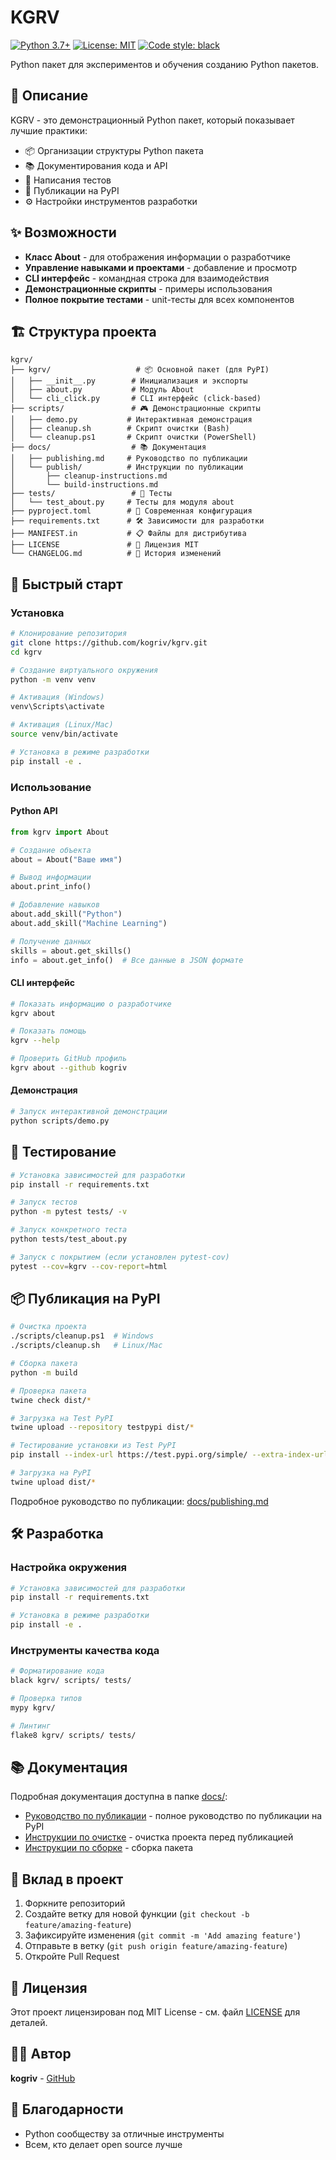 # KGRV

[![Python 3.7+](https://img.shields.io/badge/python-3.7+-blue.svg)](https://www.python.org/downloads/)
[![License: MIT](https://img.shields.io/badge/License-MIT-yellow.svg)](https://opensource.org/licenses/MIT)
[![Code style: black](https://img.shields.io/badge/code%20style-black-000000.svg)](https://github.com/psf/black)

Python пакет для экспериментов и обучения созданию Python пакетов.

## 🎯 Описание

KGRV - это демонстрационный Python пакет, который показывает лучшие практики:
- 📦 Организации структуры Python пакета
- 📚 Документирования кода и API
- 🧪 Написания тестов
- 🚀 Публикации на PyPI
- ⚙️ Настройки инструментов разработки

## ✨ Возможности

- **Класс About** - для отображения информации о разработчике
- **Управление навыками и проектами** - добавление и просмотр
- **CLI интерфейс** - командная строка для взаимодействия
- **Демонстрационные скрипты** - примеры использования
- **Полное покрытие тестами** - unit-тесты для всех компонентов

## 🏗️ Структура проекта

```
kgrv/
├── kgrv/                   # 📦 Основной пакет (для PyPI)
│   ├── __init__.py        # Инициализация и экспорты
│   ├── about.py           # Модуль About
│   └── cli_click.py       # CLI интерфейс (click-based)
├── scripts/               # 🎮 Демонстрационные скрипты
│   ├── demo.py           # Интерактивная демонстрация
│   ├── cleanup.sh        # Скрипт очистки (Bash)
│   └── cleanup.ps1       # Скрипт очистки (PowerShell)
├── docs/                  # 📚 Документация
│   ├── publishing.md     # Руководство по публикации
│   └── publish/          # Инструкции по публикации
│       ├── cleanup-instructions.md
│       └── build-instructions.md
├── tests/                 # 🧪 Тесты
│   └── test_about.py     # Тесты для модуля about
├── pyproject.toml        # 🔧 Современная конфигурация
├── requirements.txt      # 🛠️ Зависимости для разработки
├── MANIFEST.in           # 📋 Файлы для дистрибутива
├── LICENSE               # 📄 Лицензия MIT
└── CHANGELOG.md          # 📝 История изменений
```

## 🚀 Быстрый старт

### Установка

```bash
# Клонирование репозитория
git clone https://github.com/kogriv/kgrv.git
cd kgrv

# Создание виртуального окружения
python -m venv venv

# Активация (Windows)
venv\Scripts\activate

# Активация (Linux/Mac)
source venv/bin/activate

# Установка в режиме разработки
pip install -e .
```

### Использование

#### Python API

```python
from kgrv import About

# Создание объекта
about = About("Ваше имя")

# Вывод информации
about.print_info()

# Добавление навыков
about.add_skill("Python")
about.add_skill("Machine Learning")

# Получение данных
skills = about.get_skills()
info = about.get_info()  # Все данные в JSON формате
```

#### CLI интерфейс

```bash
# Показать информацию о разработчике
kgrv about

# Показать помощь
kgrv --help

# Проверить GitHub профиль
kgrv about --github kogriv
```

#### Демонстрация

```bash
# Запуск интерактивной демонстрации
python scripts/demo.py
```

## 🧪 Тестирование

```bash
# Установка зависимостей для разработки
pip install -r requirements.txt

# Запуск тестов
python -m pytest tests/ -v

# Запуск конкретного теста
python tests/test_about.py

# Запуск с покрытием (если установлен pytest-cov)
pytest --cov=kgrv --cov-report=html
```

## 📦 Публикация на PyPI

```bash
# Очистка проекта
./scripts/cleanup.ps1  # Windows
./scripts/cleanup.sh   # Linux/Mac

# Сборка пакета
python -m build

# Проверка пакета
twine check dist/*

# Загрузка на Test PyPI
twine upload --repository testpypi dist/*

# Тестирование установки из Test PyPI
pip install --index-url https://test.pypi.org/simple/ --extra-index-url https://pypi.org/simple/ kgrv

# Загрузка на PyPI
twine upload dist/*
```

Подробное руководство по публикации: [docs/publishing.md](docs/publishing.md)

## 🛠️ Разработка

### Настройка окружения

```bash
# Установка зависимостей для разработки
pip install -r requirements.txt

# Установка в режиме разработки
pip install -e .
```

### Инструменты качества кода

```bash
# Форматирование кода
black kgrv/ scripts/ tests/

# Проверка типов
mypy kgrv/

# Линтинг
flake8 kgrv/ scripts/ tests/
```

## 📚 Документация

Подробная документация доступна в папке [docs/](docs/):
- [Руководство по публикации](docs/publishing.md) - полное руководство по публикации на PyPI
- [Инструкции по очистке](docs/publish/cleanup-instructions.md) - очистка проекта перед публикацией
- [Инструкции по сборке](docs/publish/build-instructions.md) - сборка пакета

## 🤝 Вклад в проект

1. Форкните репозиторий
2. Создайте ветку для новой функции (`git checkout -b feature/amazing-feature`)
3. Зафиксируйте изменения (`git commit -m 'Add amazing feature'`)
4. Отправьте в ветку (`git push origin feature/amazing-feature`)
5. Откройте Pull Request

## 📄 Лицензия

Этот проект лицензирован под MIT License - см. файл [LICENSE](LICENSE) для деталей.

## 👨‍💻 Автор

**kogriv** - [GitHub](https://github.com/kogriv)

## 🙏 Благодарности

- Python сообществу за отличные инструменты
- Всем, кто делает open source лучше
